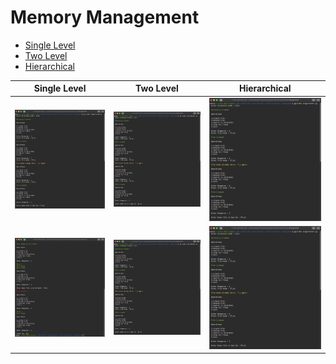 # Memory Management

- [Single Level](https://github.com/rahulrmsh/system-software/blob/master/CPU%20Scheduling/FCFS.py)
- [Two Level](https://github.com/rahulrmsh/system-software/blob/master/CPU%20Scheduling/SJF.py)
- [Hierarchical](https://github.com/rahulrmsh/system-software/blob/master/CPU%20Scheduling/priority.py)

| Single Level | Two Level | Hierarchical |
| --- | --- | --- | 
| ![Single Level](images/screens1.png) | ![Two Level](images/screens1.png) | ![Hierarchical](images/screens1.png) |
| ![Single Level](images/screens2.png) | ![Two Level](images/screens1.png) | ![Hierarchical](images/screens1.png) |